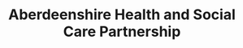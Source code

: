 ---
schema: default
title: Aberdeenshire Health and Social Care Partnership
description: Health and social care partnership for the Aberdeenshire  area
logo: 'https://www.aberdeenshire.gov.uk/media/21013/hscp-logo-cmyk-extra-space.jpg'
type:
  - Health and Social Care Partnership
portal_url: ''
org_url: 'https://www.aberdeenshire.gov.uk/social-care-and-health/ahscp/about-ahscp/'
twitter_handle: ''
gss_code: ''
wikidata_org_qid: ''
wikidata_portal_qid: ''
wdtk_id: aberdeenshire_health_and_social_care_partnership
portal_type: ''
---